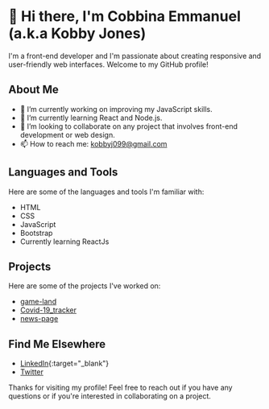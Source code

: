 # 👋 Hi there, I'm Cobbina Emmanuel (a.k.a Kobby Jones) 

I'm a front-end developer and I'm passionate about creating responsive and user-friendly web interfaces. Welcome to my GitHub profile!

## About Me

- 🔭 I’m currently working on improving my JavaScript skills.
- 🌱 I’m currently learning React and Node.js.
- 👯 I’m looking to collaborate on any project that involves front-end development or web design.
- 📫 How to reach me: [kobbyj099@gmail.com](mailto:kobbyj099@gmail.com)


## Languages and Tools

Here are some of the languages and tools I'm familiar with:

- HTML
- CSS
- JavaScript
- Bootstrap
- Currently learning ReactJs

## Projects

Here are some of the projects I've worked on:

- [game-land](https://kobby-jones.github.io/game_land/)
- [Covid-19_tracker](https://kobby-jones.github.io/covid-19-update-tracker/)
- [news-page](https://kobby-jones.github.io/news-page/)

## Find Me Elsewhere


- [LinkedIn](linkedin.com/in/cobbina-emmanuel-376072209){:target="_blank"}
- [Twitter](https://twitter.com/kobbyj099)


Thanks for visiting my profile! Feel free to reach out if you have any questions or if you're interested in collaborating on a project.
